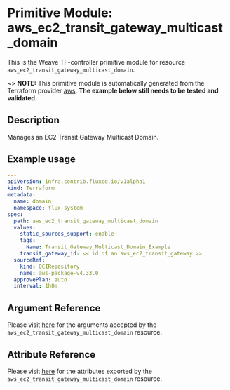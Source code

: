 
# Primitive Module: aws_ec2_transit_gateway_multicast_domain

This is the Weave TF-controller primitive module for resource `aws_ec2_transit_gateway_multicast_domain`.

~> **NOTE:** This primitive module is automatically generated from the Terraform provider [aws](https://registry.terraform.io/providers/hashicorp/aws/latest/docs/resources/ec2_transit_gateway_multicast_domain). **The example below still needs to be tested and validated**.

## Description

Manages an EC2 Transit Gateway Multicast Domain.

## Example usage

```yaml
---
apiVersion: infra.contrib.fluxcd.io/v1alpha1
kind: Terraform
metadata:
  name: domain
  namespace: flux-system
spec:
  path: aws_ec2_transit_gateway_multicast_domain
  values:
    static_sources_support: enable
    tags:
      Name: Transit_Gateway_Multicast_Domain_Example
    transit_gateway_id: << id of an aws_ec2_transit_gateway >>
  sourceRef:
    kind: OCIRepository
    name: aws-package-v4.33.0
  approvePlan: auto
  interval: 1h0m
```

## Argument Reference

Please visit [here](https://registry.terraform.io/providers/hashicorp/aws/latest/docs/resources/ec2_transit_gateway_multicast_domain#argument-reference) for the arguments accepted by the `aws_ec2_transit_gateway_multicast_domain` resource.

## Attribute Reference

Please visit [here](https://registry.terraform.io/providers/hashicorp/aws/latest/docs/resources/ec2_transit_gateway_multicast_domain#attributes-reference) for the attributes exported by the `aws_ec2_transit_gateway_multicast_domain` resource.
